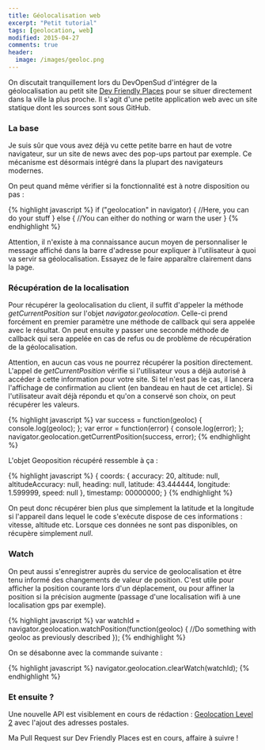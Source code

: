 ```yaml
---
title: Géolocalisation web
excerpt: "Petit tutorial"
tags: [geolocation, web]
modified: 2015-04-27
comments: true
header:
  image: /images/geoloc.png
---
```


On discutait tranquillement lors du DevOpenSud d'intégrer de la géolocalisation au petit site [Dev Friendly Places](http://www.devfriendlyplaces.net/) pour se situer directement dans la ville la plus proche. Il s'agit d'une petite application web avec un site statique dont les sources sont sous GitHub.

### La base

Je suis sûr que vous avez déjà vu cette petite barre en haut de votre navigateur, sur un site de news avec des pop-ups partout par exemple. Ce mécanisme est désormais intégré dans la plupart des navigateurs modernes.

On peut quand même vérifier si la fonctionnalité est à notre disposition ou pas :

{% highlight javascript %}
if ("geolocation" in navigator) {
	//Here, you can do your stuff
} else {
	//You can either do nothing or warn the user
}
{% endhighlight %}


Attention, il n'existe à ma connaissance aucun moyen de personnaliser le message affiché dans la barre d'adresse pour expliquer à l'utilisateur à quoi va servir sa géolocalisation. Essayez de le faire apparaître clairement dans la page.

### Récupération de la localisation

Pour récupérer la geolocalisation du client, il suffit d'appeler la méthode _getCurrentPosition_ sur l'objet _navigator.geolocation_. Celle-ci prend forcément en premier paramètre une méthode de callback qui sera appelée avec le résultat. On peut ensuite y passer une seconde méthode de callback qui sera appelée en cas de refus ou de problème de récupération de la géolocalisation.

Attention, en aucun cas vous ne pourrez récupérer la position directement. L'appel de _getCurrentPosition_ vérifie si l'utilisateur vous a déjà autorisé à accéder à cette information pour votre site. Si tel n'est pas le cas, il lancera l'affichage de confirmation au client (en bandeau en haut de cet article). Si l'utilisateur avait déjà répondu et qu'on a conservé son choix, on peut récupérer les valeurs.

{% highlight javascript %}
var success = function(geoloc) {
	console.log(geoloc);
};
var error = function(error) {
	console.log(error);
};
navigator.geolocation.getCurrentPosition(success, error);
{% endhighlight %}

L'objet Geoposition récupéré ressemble à ça :

{% highlight javascript %}
{
	coords: {
		accuracy: 20,
		altitude: null,
		altitudeAccuracy: null,
		heading: null,
		latitude: 43.444444,
		longitude: 1.599999,
		speed: null
	},
	timestamp: 00000000;
}
{% endhighlight %}

On peut donc récupérer bien plus que simplement la latitude et la longitude si l'appareil dans lequel le code s'exécute dispose de ces informations : vitesse, altitude etc. Lorsque ces données ne sont pas disponibles, on récupère simplement _null_.

### Watch

On peut aussi s'enregistrer auprès du service de geolocalisation et être tenu informé des changements de valeur de position. C'est utile pour afficher la position courante lors d'un déplacement, ou pour affiner la position si la précision augmente (passage d'une localisation wifi à une localisation gps par exemple).

{% highlight javascript %}
var watchId = navigator.geolocation.watchPosition(function(geoloc) {
	//Do something with geoloc as previously described
});
{% endhighlight %}

On se désabonne avec la commande suivante :

{% highlight javascript %}
navigator.geolocation.clearWatch(watchId);
{% endhighlight %}

### Et ensuite ?

Une nouvelle API est visiblement en cours de rédaction : [Geolocation Level 2](http://dev.w3.org/geo/api/spec-source-v2.html) avec l'ajout des adresses postales.

Ma Pull Request sur Dev Friendly Places est en cours, affaire à suivre !
